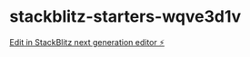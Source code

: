 # stackblitz-starters-wqve3d1v

[Edit in StackBlitz next generation editor ⚡️](https://stackblitz.com/~/github.com/Martin24B/stackblitz-starters-wqve3d1v)